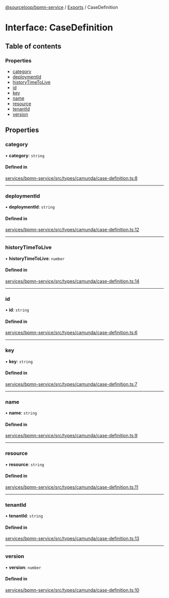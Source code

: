 [@sourceloop/bpmn-service](../README.md) / [Exports](../modules.md) / CaseDefinition

# Interface: CaseDefinition

## Table of contents

### Properties

- [category](CaseDefinition.md#category)
- [deploymentId](CaseDefinition.md#deploymentid)
- [historyTimeToLive](CaseDefinition.md#historytimetolive)
- [id](CaseDefinition.md#id)
- [key](CaseDefinition.md#key)
- [name](CaseDefinition.md#name)
- [resource](CaseDefinition.md#resource)
- [tenantId](CaseDefinition.md#tenantid)
- [version](CaseDefinition.md#version)

## Properties

### category

• **category**: `string`

#### Defined in

[services/bpmn-service/src/types/camunda/case-definition.ts:8](https://github.com/sourcefuse/loopback4-microservice-catalog/blob/77bb890a2/services/bpmn-service/src/types/camunda/case-definition.ts#L8)

___

### deploymentId

• **deploymentId**: `string`

#### Defined in

[services/bpmn-service/src/types/camunda/case-definition.ts:12](https://github.com/sourcefuse/loopback4-microservice-catalog/blob/77bb890a2/services/bpmn-service/src/types/camunda/case-definition.ts#L12)

___

### historyTimeToLive

• **historyTimeToLive**: `number`

#### Defined in

[services/bpmn-service/src/types/camunda/case-definition.ts:14](https://github.com/sourcefuse/loopback4-microservice-catalog/blob/77bb890a2/services/bpmn-service/src/types/camunda/case-definition.ts#L14)

___

### id

• **id**: `string`

#### Defined in

[services/bpmn-service/src/types/camunda/case-definition.ts:6](https://github.com/sourcefuse/loopback4-microservice-catalog/blob/77bb890a2/services/bpmn-service/src/types/camunda/case-definition.ts#L6)

___

### key

• **key**: `string`

#### Defined in

[services/bpmn-service/src/types/camunda/case-definition.ts:7](https://github.com/sourcefuse/loopback4-microservice-catalog/blob/77bb890a2/services/bpmn-service/src/types/camunda/case-definition.ts#L7)

___

### name

• **name**: `string`

#### Defined in

[services/bpmn-service/src/types/camunda/case-definition.ts:9](https://github.com/sourcefuse/loopback4-microservice-catalog/blob/77bb890a2/services/bpmn-service/src/types/camunda/case-definition.ts#L9)

___

### resource

• **resource**: `string`

#### Defined in

[services/bpmn-service/src/types/camunda/case-definition.ts:11](https://github.com/sourcefuse/loopback4-microservice-catalog/blob/77bb890a2/services/bpmn-service/src/types/camunda/case-definition.ts#L11)

___

### tenantId

• **tenantId**: `string`

#### Defined in

[services/bpmn-service/src/types/camunda/case-definition.ts:13](https://github.com/sourcefuse/loopback4-microservice-catalog/blob/77bb890a2/services/bpmn-service/src/types/camunda/case-definition.ts#L13)

___

### version

• **version**: `number`

#### Defined in

[services/bpmn-service/src/types/camunda/case-definition.ts:10](https://github.com/sourcefuse/loopback4-microservice-catalog/blob/77bb890a2/services/bpmn-service/src/types/camunda/case-definition.ts#L10)
